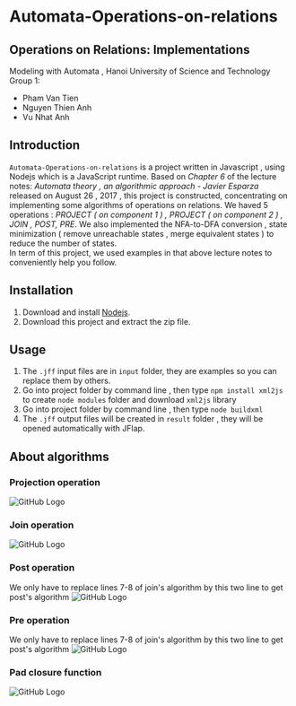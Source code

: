 # Automata-Operations-on-relations

## Operations on Relations: Implementations
Modeling with Automata , Hanoi University of Science and Technology  
Group 1:
  * Pham Van Tien
  * Nguyen Thien Anh
  * Vu Nhat Anh  
## Introduction
  ```Automata-Operations-on-relations``` is a project written in Javascript , using Nodejs which is a JavaScript runtime. Based on *Chapter 6* of the lecture notes: *Automata theory , an algorithmic approach - Javier Esparza*  released on August 26 , 2017 , this project is constructed, concentrating  on implementing some algorithms of operations on relations. We haved 5 operations : *PROJECT ( on component 1 ) , PROJECT ( on component 2 ) , JOIN , POST, PRE*. We also implemented the NFA-to-DFA conversion , state minimization ( remove unreachable states , merge equivalent states ) to reduce the number of states.  
  In term of this project, we used examples in that above lecture notes to conveniently help you follow. 
## Installation
1. Download and install [Nodejs](https://nodejs.org/en/).  
2. Download this project and extract the zip file.  
## Usage  
1. The ```.jff``` input files are in ```input``` folder, they are examples so you can replace them by others.  
2. Go into project folder by command line , then type ```npm install xml2js``` to create ```node modules``` folder and download ```xml2js``` library
2. Go into project folder by command line , then type ```node buildxml```
3. The ```.jff``` output files will be created in ```result``` folder , they will be opened automatically with JFlap.  
## About algorithms
### Projection operation  
![GitHub Logo](https://github.com/thienanh96/Automata-Operations-on-relations/blob/master/markdown_images/project.PNG)  
### Join operation
![GitHub Logo](https://github.com/thienanh96/Automata-Operations-on-relations/blob/master/markdown_images/join.PNG)  
### Post operation
We only have to replace lines 7-8 of join's algorithm by this two line to get post's algorithm
![GitHub Logo](https://github.com/thienanh96/Automata-Operations-on-relations/blob/master/markdown_images/post.PNG)  
### Pre operation
We only have to replace lines 7-8 of join's algorithm by this two line to get post's algorithm
![GitHub Logo](https://github.com/thienanh96/Automata-Operations-on-relations/blob/master/markdown_images/pre.PNG)  
### Pad closure function
![GitHub Logo](https://github.com/thienanh96/Automata-Operations-on-relations/blob/master/markdown_images/padclosure.PNG)  
